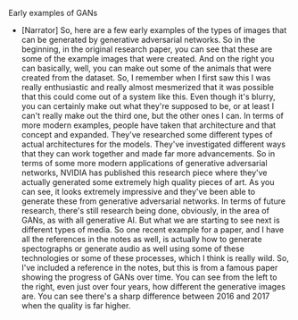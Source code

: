 Early examples of GANs
- [Narrator] So, here are a few early examples of the types of images that can be generated by generative adversarial networks. So in the beginning, in the original research paper, you can see that these are some of the example images that were created. And on the right you can basically, well, you can make out some of the animals that were created from the dataset. So, I remember when I first saw this I was really enthusiastic and really almost mesmerized that it was possible that this could come out of a system like this. Even though it's blurry, you can certainly make out what they're supposed to be, or at least I can't really make out the third one, but the other ones I can. In terms of more modern examples, people have taken that architecture and that concept and expanded. They've researched some different types of actual architectures for the models. They've investigated different ways that they can work together and made far more advancements. So in terms of some more modern applications of generative adversarial networks, NVIDIA has published this research piece where they've actually generated some extremely high quality pieces of art. As you can see, it looks extremely impressive and they've been able to generate these from generative adversarial networks. In terms of future research, there's still research being done, obviously, in the area of GANs, as with all generative AI. But what we are starting to see next is different types of media. So one recent example for a paper, and I have all the references in the notes as well, is actually how to generate spectographs or generate audio as well using some of these technologies or some of these processes, which I think is really wild. So, I've included a reference in the notes, but this is from a famous paper showing the progress of GANs over time. You can see from the left to the right, even just over four years, how different the generative images are. You can see there's a sharp difference between 2016 and 2017 when the quality is far higher.